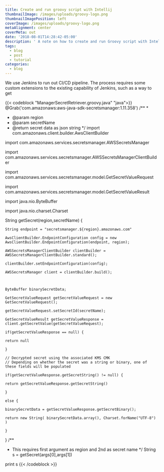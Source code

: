 ```yaml
---
title: Create and run groovy script with Intellij
thumbnailImage: /images/uploads/groovy-logo.png
thumbnailImagePosition: left
coverImage: /images/uploads/groovy-logo.png
metaAlignment: center
coverMeta: out
date: '2018-08-01T14:28:42-05:00'
description: ' A note on how to create and run Groovy script with Intellij'
tags:
  - blog
  - post
  - tutorial
categories:
  - blog
---
```

We use Jenkins to run out CI/CD pipeline. The process requires some custom extensions to the existing capability of Jenkins, such as a way to get

{{< codeblock "ManagerSecretRetriever.groovy.java" "java">}}
@Grab('com.amazonaws:aws-java-sdk-secretsmanager:1.11.358')
/**
 *
 * @param region
 * @param secretName
 * @return secret data as json string
 */
import com.amazonaws.client.builder.AwsClientBuilder

import com.amazonaws.services.secretsmanager.AWSSecretsManager

import com.amazonaws.services.secretsmanager.AWSSecretsManagerClientBuilder

import com.amazonaws.services.secretsmanager.model.GetSecretValueRequest

import com.amazonaws.services.secretsmanager.model.GetSecretValueResult

import java.nio.ByteBuffer

import java.nio.charset.Charset

String getSecret(region,secretName) {

    String endpoint = "secretsmanager.${region}.amazonaws.com"

    AwsClientBuilder.EndpointConfiguration config = new AwsClientBuilder.EndpointConfiguration(endpoint, region);

    AWSSecretsManagerClientBuilder clientBuilder = AWSSecretsManagerClientBuilder.standard();

    clientBuilder.setEndpointConfiguration(config);

    AWSSecretsManager client = clientBuilder.build();



    ByteBuffer binarySecretData;

    GetSecretValueRequest getSecretValueRequest = new GetSecretValueRequest();

    getSecretValueRequest.setSecretId(secretName);

    GetSecretValueResult getSecretValueResponse = client.getSecretValue(getSecretValueRequest);

    if(getSecretValueResponse == null) {

    return null

    }

    // Decrypted secret using the associated KMS CMK
    // Depending on whether the secret was a string or binary, one of these fields will be populated

    if(getSecretValueResponse.getSecretString() != null) {

    return getSecretValueResponse.getSecretString()

    }

    else {

    binarySecretData = getSecretValueResponse.getSecretBinary();

    return new String( binarySecretData.array(), Charset.forName("UTF-8") )

    }

}
/**
 * This requires first argument as region and 2nd as secret name
 */
String s = getSecret(args\[0],args\[1])

print s
{{< /codeblock >}}
